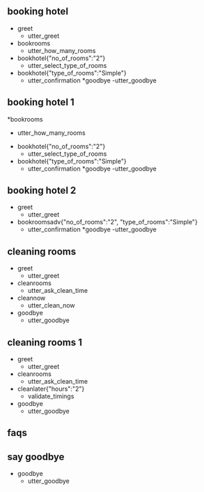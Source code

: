 ## booking hotel
* greet
  - utter_greet
* bookrooms
  - utter_how_many_rooms
* bookhotel{"no_of_rooms":"2"}
  - utter_select_type_of_rooms
* bookhotel{"type_of_rooms":"Simple"}
  - utter_confirmation
*goodbye
  -utter_goodbye

## booking hotel 1
*bookrooms
  - utter_how_many_rooms
* bookhotel{"no_of_rooms":"2"}
  - utter_select_type_of_rooms
* bookhotel{"type_of_rooms":"Simple"}
  - utter_confirmation
*goodbye
  -utter_goodbye

## booking hotel 2
* greet
  - utter_greet
* bookroomsadv{"no_of_rooms":"2", "type_of_rooms":"Simple"}
  - utter_confirmation
*goodbye
  -utter_goodbye

## cleaning rooms
* greet
  - utter_greet
* cleanrooms
  - utter_ask_clean_time
* cleannow
  - utter_clean_now
* goodbye
  - utter_goodbye

## cleaning rooms 1
* greet
  - utter_greet
* cleanrooms
  - utter_ask_clean_time
* cleanlater{"hours":"2"}
  - validate_timings
* goodbye
  - utter_goodbye

## faqs

## say goodbye
* goodbye
  - utter_goodbye
